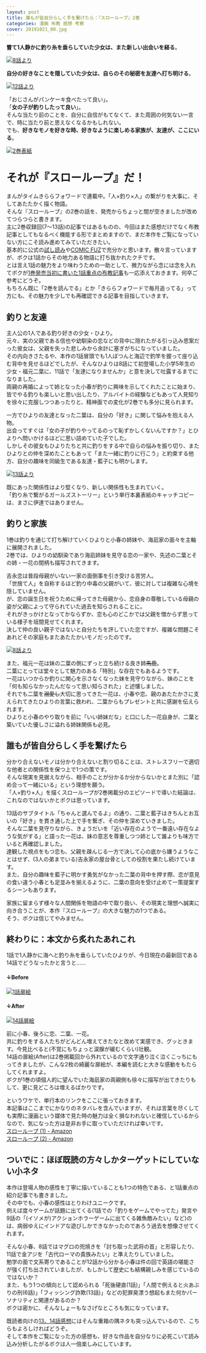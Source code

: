 ```yaml
---
layout: post
title: 誰もが皆自分らしく手を繋げたら：『スローループ』2巻
categories: 漫画 布教 感想 考察
cover: 20191021_00.jpg
---
```


**嘗て1人静かに釣り糸を垂らしていた少女は、また新しい出会いを経る**。

[![8話より](/images/20191021_01.jpg "8話、小春とひより姉妹が船屋を営む姉妹と出会う一幕")](https://twitter.com/mangatimekirara/status/1109354007007383554)

**自分の好きなことを隠していた少女は、自らのその秘密を友達へ打ち明ける**。

[![12話より](/images/20191021_02.jpg "12話、同級生である親友と自分の趣味の間で悩む女の子・二葉")](https://twitter.com/mangatimekirara/status/1153955541850308609)

「おじさんがパンケーキ食べたって良い」。  
「**女の子が釣りしたって良い**」。  
そんな当たり前のことを、自分に自信がもてなくて、また周囲の何気ない一言で、時に当たり前と思えなくなるかもしれない。  
でも、**好きなモノを好きな時、好きなように楽しめる家族が、友達が、ここにいる**。

[![2巻表紙](/images/20191021_00.jpg "2巻表紙")](https://twitter.com/mangatimekirara/status/1176398661841899520)

# それが『スローループ』だ！

まんがタイムきららフォワードで連載中。「人×釣り×人」の繋がりを大事に、そしてあたたかく描く物語。  
そんな『スローループ』の2巻の話を、発売からちょっと間が空きましたが改めてつらつらと書きます。  
主に2巻収録回(7〜13話)の記事ではあるものの、今回はまた感想だけでなく布教記事としてもなるべく機能する形でまとめますので、まだ本作をご覧になっていない方にこそ読み進めてみていただきたい。  
基本的に公式の[試し読み](http://www.dokidokivisual.com/otameshi/slowloop/)や[COMIC FUZ](https://comic-fuz.com/series/1736)で充分かと思います。散々言っていますが、ボクは1話からその地力ある物語に打ち抜かれたクチです。  
とは言え1話の魅力をより味わうための一助として、微力ながら念には念を入れてボクが[1巻発売当初に書いた1話重点の布教記事](/2019-03-12-comic/)も一応添えておきます。何卒ご参考にどうぞ。  
もちろん既に「2巻を読んでる」とか「きららフォワードで毎月追ってる」って方にも、その魅力を少しでも再確認できる記事を目指していきます。

## 釣りと友達

主人公の1人である釣り好きの少女・ひより。  
元々、実の父親である信也や幼馴染の恋などの背中に隠れたがる引っ込み思案だった彼女は、父親を失った悲しみから余計に塞ぎがちになっていました。  
その内向きさたるや、本作の1話冒頭でも1人ぽつんと海辺で釣竿を握って座り込む背中を見せるほどでしたが、そんなひよりは8話にて初登場した小学5年生の少女・福元二葉に、11話で「友達になりませんか」と意を決して吐露するまでになりました。  
両親の再婚によって姉となった小春が釣りに興味を示してくれたことに始まり、皆でやる釣りも楽しいと思い出したり、アルバイトの経験などもあって人見知りを徐々に克服しつつあったりと、精神面での変化が2巻でも多分に見られます。

一方でひよりの友達となった二葉は、自分の「好き」に関して悩みを抱える人物。  
出会ってすぐは「女の子が釣りやってるのって恥ずかしくないんですか？」とひよりへ問いかけるほどに思い詰めていた子でした。  
しかしその彼女もひよりたちと共に釣りをする中で自らの悩みを振り切り、またひよりとの仲を深めたこともあって「また一緒に釣りに行こう」と約束する他方、自分の趣味を同級生である友達・藍子にも明かします。

[![13話より](/images/20191021_03.jpg "13話、自分の趣味を藍子に明かす二葉")](https://twitter.com/mangatimekirara/status/1165156907285241856)

既にあった関係性はより堅くなり、新しい関係性も生まれていく。  
「釣り糸で繋がるガールズストーリー」という単行本裏表紙のキャッチコピーは、まさに伊達ではありません。

## 釣りと家族

1巻は釣りを通じて打ち解けていくひよりと小春の姉妹や、海凪家の面々を主軸に展開されました。  
2巻では、ひよりの幼馴染であり海凪姉妹を見守る恋の一家や、先述の二葉とその姉・一花の間柄も描写されてきます。

吉永恋は普段母親がいない一家の面倒事を引き受ける苦労人。  
「世捨て人」を自称するほど釣り中毒の父親がいて、彼に対しては複雑な心境を隠していません。  
が、恋の誕生日を祝うために帰ってきた母親から、恋自身の尊敬している母親の姿が父親によって守られていた過去を知らされることに。  
それがきっかけとなってかならずか、恋も心のどこかでは父親を憎からず思っている様子を垣間見せてくれます。  
決して仲の良い親子ではないと自分たちを評していた恋ですが、複雑な問題こそあれどその家庭もまたあたたかいモノだったのです。

[![8話より](/images/20191021_04.jpg "8話、久々に帰ってきた母親に珍しく満面の笑みを見せる恋")](https://twitter.com/mangatimekirara/status/1109354007007383554)

また、福元一花は妹の二葉の側にずっと立ち続ける良き姉~~馬鹿~~。  
二葉にとっては堂々として魅力のある「特別」な存在でもあるようです。  
一花はいつからか釣りに関心を示さなくなった妹を見守りながら、妹のことを「何も知らなかったんだなって思い知らされた」と述懐しました。  
それでも二葉を~~溺愛し~~大切に思ってきた一花は、小春や恋、親のあたたかさに支えられてきたひよりの言葉に救われ、二葉からもプレゼントと共に感謝を伝えられます。  
ひよりと小春のやり取りを前に「いい姉妹だな」と口にした一花自身が、二葉と築いていた優しさに溢れる姉妹関係も必見。

## 誰もが皆自分らしく手を繋げたら

分かり合えないモノは分かり合えないと割り切ることは、ストレスフリーで適切な他者との関係性を保つ上で1つの策です。  
そんな現実を見据えながら、相手のことが分かるか分からないかとまた別に「認め合って一緒にいる」という理想を願う。  
「人×釣り×人」を描くスローループが2巻掲載分のエピソードで導いた結論は、これなのではないかとボクは思っています。

13話のサブタイトル「ちゃんと選んでるよ」の通り、二葉と藍子はきちんとお互いの「好き」を貫き通した上で手を繋ぎ、その仲を深めていきました。  
そんな二葉を見守りながら、きょうだいを「近い存在のようで一番遠い存在なような気がする」と語った一花は、妹の意志を尊重しつつ姉として誰よりも味方でいると再確認しました。  
達観した視点をもつ恋も、父親を疎んじる一方で決して心の底から嫌うようなことはせず、(3人の弟までいる)吉永家の屋台骨としての役割を果たし続けています。  
また、自分の趣味を藍子に明かす勇気がなかった二葉の背中を押す際、恋が意見の食い違う小春とも足並みを揃えるように、二葉の意向を受け止めて一策提案するシーンもあります。

家族に留まらず様々な人間関係を物語の中で取り扱い、その現実と理想へ誠実に向き合うことが、本作『スローループ』の大きな魅力の1つである。  
そう、ボクは信じてやみません。

## 終わりに：本文から炙れたあれこれ

1話で1人静かに海へと釣り糸を垂らしていたひよりが、今日現在の最新回である14話でどうなったかと言うと……

#### ↓Before  
[![1話扉絵](/images/20191021_05.jpg "1話扉絵、1人のひより")](https://twitter.com/mangatimekirara/status/988658574959128576)

#### ↓After  
[![14話扉絵](/images/20191021_06.jpg "14話扉絵、今のひよりは5人でフライをする")](https://twitter.com/mangatimekirara/status/1176396203551903745)

前に小春、後ろに恋、二葉、一花。  
共に釣りをする人たちがどんどん増えてきたなと改めて実感でき、グッときます。今見比べると(不覚にもちょっと涙腺が緩むくらい)壮観。  
14話の扉絵(After)は2巻掲載回から外れているので文字通り泣く泣くこっちにもってきましたが、こんな2枚の綺麗な扉絵が、本編を読むと大きな感動をもたらしてくれますよ。  
ボクが1巻の頃個人的に望んでいた海凪家の両親側も徐々に描写が出てきたりもして、更に見どころは増えるばかりです。

というワケで、単行本のリンクをここに張っておきます。  
本記事はここまでにかなりのネタバレを含んでいますが、それは言葉を尽くしても実際に漫画という媒体で見た時の魅力は全く損なわれないと確信しているからなので、気になった方は是非お手に取っていただければ幸いです。  
[スローループ (1) - Amazon](https://www.amazon.co.jp/dp/4832270761/)  
[スローループ (2) - Amazon](https://www.amazon.co.jp/dp/4832271253/)

## ついでに：ほぼ既読の方々しかターゲットにしていない小ネタ

本作は登場人物の感性を丁寧に描いていることも1つの特色である、と1話重点の紹介記事でも書きました。  
その中でも、小春の感性はとりわけユニークです。  
例えば度々ゲームが話題に出てくる(1話での「釣りをゲームでやってた」発言や9話の「(イソメが)アクションホラーゲームに出てくる雑魚敵みたい」など)のは、病弱ゆえにインドアな遊びしかできなかったのであろう過去を想像させてくれます。

そんな小春、8話ではマグロの兜焼きを「討ち取った武将の首」と形容したり、11話で金アジを「古代ローマの貴族みたい」と準えたりしていました。  
勉学の面で文系寄りであることが12話から分かる小春は件の回で英語の堪能さが強く打ち出されていましたが、もしかして歴史にも結構親しみを感じているのではないか？  
また、もう1つの傾向として認められる「死後硬直(1話)」「人間で例えると火あぶりの刑(6話)」「フィッシング詐欺(13話)」などの犯罪臭漂う想起もまた何かパーソナリティと関連があるのか？  
ボクは密かに、そんなしょーもなさげなところも気になっています。

既読者向けの[13、14話感想](https://blog.s6jr.com/2019-09-24-comic/)にはそんな重箱の隅ネタも突っ込んでいるので、こちらもよろしければどうぞ。  
そして本作をご覧になった方の感想も、好きな作品を自分なりに必死こいて読み込み分析したがるボクは人一倍楽しみにしています。
